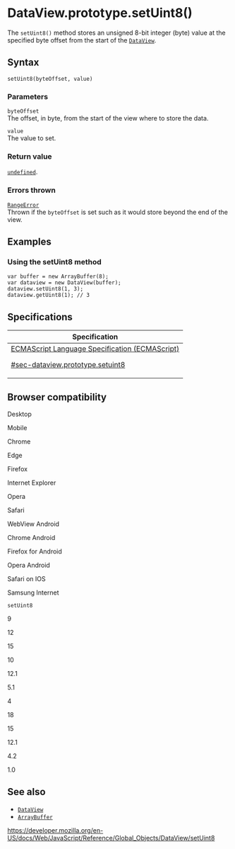 # DataView.prototype.setUint8()

The `setUint8()` method stores an unsigned 8-bit integer (byte) value at the specified byte offset from the start of the [`DataView`](../dataview).

## Syntax

    setUint8(byteOffset, value)

### Parameters

`byteOffset`  
The offset, in byte, from the start of the view where to store the data.

`value`  
The value to set.

### Return value

[`undefined`](../undefined).

### Errors thrown

[`RangeError`](../rangeerror)  
Thrown if the `byteOffset` is set such as it would store beyond the end of the view.

## Examples

### Using the setUint8 method

    var buffer = new ArrayBuffer(8);
    var dataview = new DataView(buffer);
    dataview.setUint8(1, 3);
    dataview.getUint8(1); // 3

## Specifications

<table>
<thead>
<tr class="header">
<th>Specification</th>
</tr>
</thead>
<tbody>
<tr class="odd">
<td>
<a href="https://tc39.es/ecma262/#sec-dataview.prototype.setuint8">ECMAScript Language Specification (ECMAScript) 
<br/>

<span class="small">#sec-dataview.prototype.setuint8</span>
</a>
</td>
</tr>
</tbody>
</table>

## Browser compatibility

Desktop

Mobile

Chrome

Edge

Firefox

Internet Explorer

Opera

Safari

WebView Android

Chrome Android

Firefox for Android

Opera Android

Safari on IOS

Samsung Internet

`setUint8`

9

12

15

10

12.1

5.1

4

18

15

12.1

4.2

1.0

## See also

-   [`DataView`](../dataview)
-   [`ArrayBuffer`](../arraybuffer)

<a href="https://developer.mozilla.org/en-US/docs/Web/JavaScript/Reference/Global_Objects/DataView/setUint8" class="_attribution-link">https://developer.mozilla.org/en-US/docs/Web/JavaScript/Reference/Global_Objects/DataView/setUint8</a>
